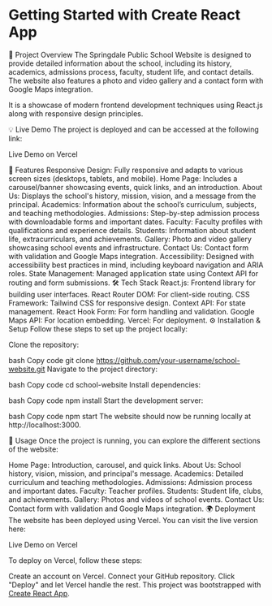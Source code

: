 # Getting Started with Create React App
📌 Project Overview
The Springdale Public School Website is designed to provide detailed information about the school, including its history, academics, admissions process, faculty, student life, and contact details. The website also features a photo and video gallery and a contact form with Google Maps integration.

It is a showcase of modern frontend development techniques using React.js along with responsive design principles.

💡 Live Demo
The project is deployed and can be accessed at the following link:

Live Demo on Vercel

🚀 Features
Responsive Design: Fully responsive and adapts to various screen sizes (desktops, tablets, and mobile).
Home Page: Includes a carousel/banner showcasing events, quick links, and an introduction.
About Us: Displays the school's history, mission, vision, and a message from the principal.
Academics: Information about the school’s curriculum, subjects, and teaching methodologies.
Admissions: Step-by-step admission process with downloadable forms and important dates.
Faculty: Faculty profiles with qualifications and experience details.
Students: Information about student life, extracurriculars, and achievements.
Gallery: Photo and video gallery showcasing school events and infrastructure.
Contact Us: Contact form with validation and Google Maps integration.
Accessibility: Designed with accessibility best practices in mind, including keyboard navigation and ARIA roles.
State Management: Managed application state using Context API for routing and form submissions.
🛠 Tech Stack
React.js: Frontend library for building user interfaces.
React Router DOM: For client-side routing.
CSS Framework: Tailwind CSS for responsive design.
Context API: For state management.
React Hook Form: For form handling and validation.
Google Maps API: For location embedding.
Vercel: For deployment.
⚙️ Installation & Setup
Follow these steps to set up the project locally:

Clone the repository:

bash
Copy code
git clone https://github.com/your-username/school-website.git
Navigate to the project directory:

bash
Copy code
cd school-website
Install dependencies:

bash
Copy code
npm install
Start the development server:

bash
Copy code
npm start
The website should now be running locally at http://localhost:3000.

🚧 Usage
Once the project is running, you can explore the different sections of the website:

Home Page: Introduction, carousel, and quick links.
About Us: School history, vision, mission, and principal's message.
Academics: Detailed curriculum and teaching methodologies.
Admissions: Admission process and important dates.
Faculty: Teacher profiles.
Students: Student life, clubs, and achievements.
Gallery: Photos and videos of school events.
Contact Us: Contact form with validation and Google Maps integration.
🌍 Deployment
The website has been deployed using Vercel. You can visit the live version here:

Live Demo on Vercel

To deploy on Vercel, follow these steps:

Create an account on Vercel.
Connect your GitHub repository.
Click "Deploy" and let Vercel handle the rest.
This project was bootstrapped with [Create React App](https://github.com/facebook/create-react-app).
